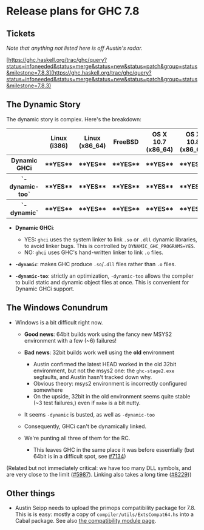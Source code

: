 # Release plans for GHC 7.8

## Tickets

*Note that anything not listed here is off Austin's radar.*

[https://ghc.haskell.org/trac/ghc/query?status=infoneeded&status=merge&status=new&status=patch&group=status&milestone=7.8.3](https://ghc.haskell.org/trac/ghc/query?status=infoneeded&status=merge&status=new&status=patch&group=status&milestone=7.8.3)

## The Dynamic Story


The dynamic story is complex. Here's the breakdown:

<table><tr><th></th>
<th>Linux (i386)</th>
<th>Linux (x86_64)</th>
<th>FreeBSD</th>
<th>OS X 10.7 (x86_64)</th>
<th>OS X 10.8 (x86_64)</th>
<th>OS X 10.9 (x86_64)</th>
<th>Windows i386</th>
<th>Windows x86_64
</th></tr>
<tr><th>Dynamic GHCi  </th>
<th>**YES**</th>
<th>**YES**</th>
<th>**YES**</th>
<th>**YES**</th>
<th>**YES**</th>
<th>**YES**</th>
<th>**NO**</th>
<th>**NO**</th></tr>
<tr><th>`-dynamic-too`</th>
<th>**YES**</th>
<th>**YES**</th>
<th>**YES**</th>
<th>**YES**</th>
<th>**YES**</th>
<th>**YES**</th>
<th>**NO**</th>
<th>**NO**</th></tr>
<tr><th>`-dynamic`</th>
<th>**YES**</th>
<th>**YES**</th>
<th>**YES**</th>
<th>**YES**</th>
<th>**YES**</th>
<th>**YES**</th>
<th>**NO**</th>
<th>**NO**</th></tr></table>

- **Dynamic GHCi**: 

  - YES: `ghci` uses the system linker to link `.so` or `.dll` dynamic libraries, to avoid linker bugs. This is controlled by `DYNAMIC_GHC_PROGRAMS=YES`.
  - NO: `ghci` uses GHC's hand-written linker to link `.o` files.
- **`-dynamic`**: makes GHC produce `.so`/`.dll` files rather than `.o` files.
- **`-dynamic-too`**: strictly an optimization, `-dynamic-too` allows the compiler to build static and dynamic object files at once. This is convenient for Dynamic GHCi support.

## The Windows Conundrum

- Windows is a bit difficult right now.

  - **Good news**: 64bit builds work using the fancy new MSYS2 environment with a few (\~6) failures!
  - **Bad news**: 32bit builds work well using the **old** environment

    - Austin confirmed the latest HEAD worked in the old 32bit environment, but not the msys2 one: the `ghc-stage2.exe` segfaults, and Austin hasn't tracked down why.
    - Obvious theory: msys2 environment is incorrectly configured somewhere
    - On the upside, 32bit in the old environment seems quite stable (\~3 test failures,) even if `make` is a bit nutty.
  - It seems `-dynamic` is busted, as well as `-dynamic-too`
  - Consequently, GHCi can't be dynamically linked.
  - We're punting all three of them for the RC.

    - This leaves GHC in the same place it was before essentially (but 64bit is in a difficult spot, see [\#7134](https://gitlab.haskell.org//ghc/ghc/issues/7134))


(Related but not immediately critical: we have too many DLL symbols, and are very close to the limit ([\#5987](https://gitlab.haskell.org//ghc/ghc/issues/5987)). Linking also takes a long time ([\#8229](https://gitlab.haskell.org//ghc/ghc/issues/8229)))

## Other things

- Austin Seipp needs to upload the primops compatibility package for 7.8. This is is easy: mostly a copy of `compiler/utils/ExtsCompat64.hs` into a Cabal package. See also [the compatibility module page](http://www.haskell.org/haskellwiki/Compatibility_Modules).
